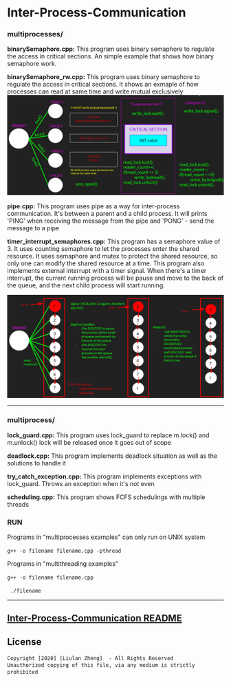 # Inter-Process-Communication

### multiprocesses/

**binarySemaphore.cpp:** This program uses binary semaphore to regulate the access in critical sections. An simple example that shows how binary semaphore work.

**binarySemaphore_rw.cpp:** This program uses binary semaphore to regulate the access in critical sections. It shows an exmaple of how processes can read at same time and write mutual exclusively
<img src= "images/readers_writers.jpg" width = "600">

**pipe.cpp:** This program uses pipe as a way for inter-process communication. It's between a parent and a child process. It will prints 'PING' when receiving the message from the pipe and 'PONG' - send the message to a pipe

**timer_interrupt_semaphores.cpp:**  This program has a semaphore value of 3. It uses counting semaphore to let the processes enter the shared resource. It uses semaphore and mutex to protect the shared resource, so only one can modify the shared resource at a time. This program also implements external interrupt with a timer signal. When there's a timer interrupt, the current running process will be pause and move to the back of the queue, and the next child process will start running.

<img src= "images/external_interrupt.jpg" width = "600">

---

### multiprocess/

**lock_guard.cpp:** This program uses lock_guard to replace m.lock() and m.unlock() lock will be released once it goes out of scope 

**deadlock.cpp:** This program implements deadlock situation as well as the solutions to handle it

**try_catch_exception.cpp:** This program implements exceptions with lock_guard. Throws an exception when it's not even

**scheduling.cpp:** This program shows FCFS schedulings with multiple threads


### RUN

Programs in "multiprocesses examples" can only run on UNIX system

```g++ -o filename filename.cpp -pthread```

Programs in "multithreading examples" 

```g++ -o filename filename.cpp ```
	
``` ./filename```

---

## [Inter-Process-Communication README](https://github.com/liulanz/Inter-Process-Communication/tree/main/interprocess_communication)

## License
	Copyright [2020] [Liulan Zheng]  - All Rights Reserved
	Unauthorized copying of this file, via any medium is strictly prohibited

